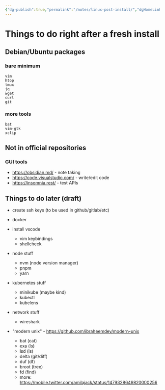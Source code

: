 ```yaml
---
{"dg-publish":true,"permalink":"/notes/linux-post-install/","dgHomeLink":true,"dgPassFrontmatter":false,"dgShowBacklinks":true,"dgShowLocalGraph":false}
---
```


# Things to do right after a fresh install

## Debian/Ubuntu packages

### bare minimum

```
vim
htop
tmux
jq
wget
curl
git
```

### more tools
```
bat
vim-gtk
xclip
```

## Not in official repositories

### GUI tools

- <https://obsidian.md/> - note taking
- <https://code.visualstudio.com/> - write/edit code
- <https://insomnia.rest/> - test APIs



## Things to do later (draft)

- create ssh keys (to be used in github/gitlab/etc)

- docker

- install vscode
  - vim keybindings
  - shellcheck

- node stuff
  - nvm (node version manager)
  - pnpm
  - yarn

- kubernetes stuff
  - minikube (maybe kind)
  - kubectl
  - kubelens

- network stuff
  - wireshark

- "modern unix" - <https://github.com/ibraheemdev/modern-unix>
  - bat (cat)
  - exa (ls)
  - lsd (ls)
  - delta (git/diff)
  - duf (df)
  - broot (tree)
  - fd (find)
  - more: <https://mobile.twitter.com/amilajack/status/1479328649820000256>

